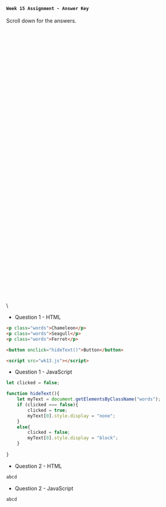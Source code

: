 **`Week 15 Assignment - Answer Key`**
\
\
Scroll down for the answers.
\
\
\
\
\
\
\
\
\
\
\
\
\
\
\
\
\
\
\
\
\
\
\
\
\
\
\
\
\
\
\
\
\
\
\
\
\
\
\
\
\
\
\
\
\
\

- Question 1 - HTML
```html
<p class="words">Chameleon</p>
<p class="words">Seagull</p>
<p class="words">Ferret</p>

<button onclick="hideText()">Button</button>

<script src="wk13.js"></script>  
```
- Question 1 - JavaScript
```js
let clicked = false;

function hideText(){
    let myText = document.getElementsByClassName("words");
    if (clicked === false){
        clicked = true;
        myText[0].style.display = "none";
    }
    else{
        clicked = false;
        myText[0].style.display = "block"; 
    }
    
}
```
- Question 2 - HTML
```html
abcd
```

- Question 2 - JavaScript
```js
abcd
```

